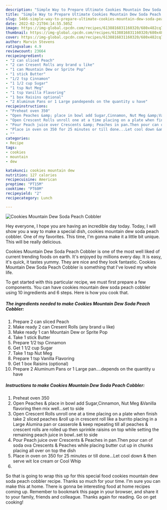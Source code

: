 ```yaml
---
description: "Simple Way to Prepare Ultimate Cookies Mountain Dew Soda Peach Cobbler"
title: "Simple Way to Prepare Ultimate Cookies Mountain Dew Soda Peach Cobbler"
slug: 5466-simple-way-to-prepare-ultimate-cookies-mountain-dew-soda-peach-cobbler
date: 2022-02-21T04:14:55.505Z
image: https://img-global.cpcdn.com/recipes/6138816831160320/680x482cq70/cookies-mountain-dew-soda-peach-cobbler-recipe-main-photo.jpg
thumbnail: https://img-global.cpcdn.com/recipes/6138816831160320/680x482cq70/cookies-mountain-dew-soda-peach-cobbler-recipe-main-photo.jpg
cover: https://img-global.cpcdn.com/recipes/6138816831160320/680x482cq70/cookies-mountain-dew-soda-peach-cobbler-recipe-main-photo.jpg
author: Marvin Stevens
ratingvalue: 4.9
reviewcount: 23664
recipeingredient:
- "2 can sliced Peach"
- "2 can Cresent Rolls any brand u like"
- "1 can Mountain Dew or Sprite Pop"
- "1 stick Butter"
- "1/2 tsp Cinnamon"
- "1 1/2 cup Sugar"
- "1 tsp Nut Meg"
- "1 tsp Vanilla Flavoring"
- "1 box Raisins optional"
- "2 Aluminum Pans or 1 Large pandepends on the quantity u have"
recipeinstructions:
- "Preheat oven 350"
- "Open Peaches &amp; place in bowl add Sugar,Cinnamon, Nut Meg &amp;Vanilla flavoring then mix well...set to side"
- "Open Crescent Rolls unroll one at a time placing on a plate when finish take 2 sliced peaches &amp;roll up in crescent roll like a burrito placing in a Large Alumina pan or casserole &amp; keep repeating till all peaches &amp; crescent rolls are rolled up then sprinkle raisins on top while setting the remaining peach juice in bowl..set to side"
- "Pour Peach juice over Crescents &amp; Peaches in pan.Then pour can of soda ova Crescents &amp; Peaches while placing butter cut up in chunks placing all over on top the dish"
- "Place in oven on 350 for 25 minutes or till done...Let cool down &amp; then serve wit Ice cream or Cool Whip"
- ""
categories:
- Recipe
tags:
- cookies
- mountain
- dew

katakunci: cookies mountain dew 
nutrition: 127 calories
recipecuisine: American
preptime: "PT15M"
cooktime: "PT60M"
recipeyield: "2"
recipecategory: Lunch

---
```



![Cookies Mountain Dew Soda Peach Cobbler](https://img-global.cpcdn.com/recipes/6138816831160320/680x482cq70/cookies-mountain-dew-soda-peach-cobbler-recipe-main-photo.jpg)

Hey everyone, I hope you are having an incredible day today. Today, I will show you a way to make a special dish, cookies mountain dew soda peach cobbler. One of my favorites. This time, I'm gonna make it a little bit unique. This will be really delicious.

Cookies Mountain Dew Soda Peach Cobbler is one of the most well liked of current trending foods on earth. It's enjoyed by millions every day. It is easy, it's quick, it tastes yummy. They are nice and they look fantastic. Cookies Mountain Dew Soda Peach Cobbler is something that I've loved my whole life.




To get started with this particular recipe, we must first prepare a few components. You can have cookies mountain dew soda peach cobbler using 10 ingredients and 6 steps. Here is how you cook that.

<!--inarticleads1-->

##### The ingredients needed to make Cookies Mountain Dew Soda Peach Cobbler:

1. Prepare 2 can sliced Peach
1. Make ready 2 can Cresent Rolls (any brand u like)
1. Make ready 1 can Mountain Dew or Sprite Pop
1. Take 1 stick Butter
1. Prepare 1/2 tsp Cinnamon
1. Get 1 1/2 cup Sugar
1. Take 1 tsp Nut Meg
1. Prepare 1 tsp Vanilla Flavoring
1. Get 1 box Raisins (optional)
1. Prepare 2 Aluminum Pans or 1 Large pan....depends on the quantity u have




<!--inarticleads2-->

##### Instructions to make Cookies Mountain Dew Soda Peach Cobbler:

1. Preheat oven 350
1. Open Peaches &amp; place in bowl add Sugar,Cinnamon, Nut Meg &amp;Vanilla flavoring then mix well...set to side
1. Open Crescent Rolls unroll one at a time placing on a plate when finish take 2 sliced peaches &amp;roll up in crescent roll like a burrito placing in a Large Alumina pan or casserole &amp; keep repeating till all peaches &amp; crescent rolls are rolled up then sprinkle raisins on top while setting the remaining peach juice in bowl..set to side
1. Pour Peach juice over Crescents &amp; Peaches in pan.Then pour can of soda ova Crescents &amp; Peaches while placing butter cut up in chunks placing all over on top the dish
1. Place in oven on 350 for 25 minutes or till done...Let cool down &amp; then serve wit Ice cream or Cool Whip
1. 




So that is going to wrap this up for this special food cookies mountain dew soda peach cobbler recipe. Thanks so much for your time. I'm sure you can make this at home. There is gonna be interesting food at home recipes coming up. Remember to bookmark this page in your browser, and share it to your family, friends and colleague. Thanks again for reading. Go on get cooking!
